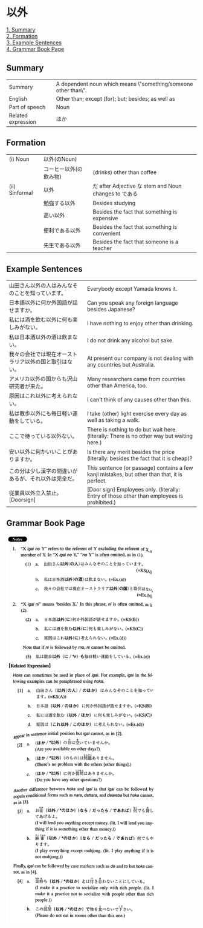# 以外

[1. Summary](#summary)<br>
[2. Formation](#formation)<br>
[3. Example Sentences](#example-sentences)<br>
[4. Grammar Book Page](#grammar-book-page)<br>


## Summary

<table><tr>   <td>Summary</td>   <td>A dependent noun which means \"something/someone other than\".</td></tr><tr>   <td>English</td>   <td>Other than; except (for); but; besides; as well as</td></tr><tr>   <td>Part of speech</td>   <td>Noun</td></tr><tr>   <td>Related expression</td>   <td>ほか</td></tr></table>

## Formation

<table class="table"> <tbody><tr class="tr head"> <td class="td"><span class="numbers">(i)</span> <span> <span class="bold">Noun</span></span></td> <td class="td"><span class="concept">以外</span><span>(のNoun)</span> </td> <td class="td"><span>&nbsp;</span></td> </tr> <tr class="tr"> <td class="td"><span>&nbsp;</span></td> <td class="td"><span>コーヒー<span class="concept">以外</span></span><span>(の飲み物)</span> </td> <td class="td"><span>(drinks)    other than coffee</span></td> </tr> <tr class="tr head"> <td class="td"><span class="numbers">(ii)</span> <span> <span class="bold">Sinformal</span></span></td> <td class="td"><span class="concept">以外</span> </td> <td class="td"><span>だ</span><span> after Adjective な    stem and Noun changes to である</span></td> </tr> <tr class="tr"> <td class="td"><span>&nbsp;</span></td> <td class="td"><span>勉強する<span class="concept">以外</span></span> </td> <td class="td"><span>Besides    studying</span></td> </tr> <tr class="tr"> <td class="td"><span>&nbsp;</span></td> <td class="td"><span>高い<span class="concept">以外</span></span> </td> <td class="td"><span>Besides    the fact that something is expensive</span></td> </tr> <tr class="tr"> <td class="td"><span>&nbsp;</span></td> <td class="td"><span>便利である<span class="concept">以外</span></span> </td> <td class="td"><span>Besides    the fact that something is convenient</span></td> </tr> <tr class="tr"> <td class="td"><span>&nbsp;</span></td> <td class="td"><span>先生である<span class="concept">以外</span></span> </td> <td class="td"><span>Besides    the fact that someone is a teacher</span></td> </tr> </tbody></table>

## Example Sentences

<table><tr>   <td>山田さん以外の人はみんなそのことを知っています。</td>   <td>Everybody except Yamada knows it.</td></tr><tr>   <td>日本語以外に何か外国語が話せますか。</td>   <td>Can you speak any foreign language besides Japanese?</td></tr><tr>   <td>私には酒を飲む以外に何も楽しみがない。</td>   <td>I have nothing to enjoy other than drinking.</td></tr><tr>   <td>私は日本酒以外の酒は飲まない。</td>   <td>I do not drink any alcohol but sake.</td></tr><tr>   <td>我々の会社では現在オーストラリア以外の国と取引はない。</td>   <td>At present our company is not dealing with any countries but Australia.</td></tr><tr>   <td>アメリカ以外の国からも沢山研究者が来た。</td>   <td>Many researchers came from countries other than America, too.</td></tr><tr>   <td>原因はこれ以外に考えられない。</td>   <td>I can't think of any causes other than this.</td></tr><tr>   <td>私は散歩以外にも毎日軽い運動をしている。</td>   <td>I take (other) light exercise every day as well as taking a walk.</td></tr><tr>   <td>ここで待っている以外ない。</td>   <td>There is nothing to do but wait here. (literally: There is no other way but waiting here.)</td></tr><tr>   <td>安い以外に何かいいことがありますか。</td>   <td>Is there any merit besides the price (literally: besides the fact that it is cheap)?</td></tr><tr>   <td>この分は少し漢字の間違いがあるが、それ以外は完全だ。</td>   <td>This sentence (or passage) contains a few kanji mistakes, but other than that, it is perfect.</td></tr><tr>   <td>従業員以外立入禁止。[Doorsign]</td>   <td>[Door sign] Employees only. (literally: Entry of those other than employees is prohibited.)</td></tr></table>

## Grammar Book Page

![](../img/Intermediate以外.png)

